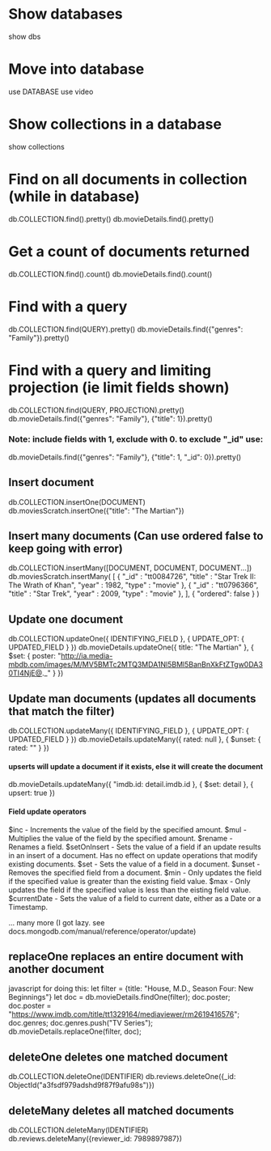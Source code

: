 # Show databases
show dbs

# Move into database
use DATABASE
use video

# Show collections in a database
show collections

# Find on all documents in collection (while in database)
db.COLLECTION.find().pretty()
db.movieDetails.find().pretty()

# Get a count of documents returned
db.COLLECTION.find().count()
db.movieDetails.find().count()

# Find with a query
db.COLLECTION.find(QUERY).pretty()
db.movieDetails.find({"genres": "Family"}).pretty()

# Find with a query and limiting projection (ie limit fields shown)
db.COLLECTION.find(QUERY, PROJECTION).pretty()
db.movieDetails.find({"genres": "Family"}, {"title": 1}).pretty()

### Note: include fields with 1, exclude with 0. to exclude "_id" use:
db.movieDetails.find({"genres": "Family"}, {"title": 1, "_id": 0}).pretty()

## Insert document
db.COLLECTION.insertOne(DOCUMENT)
db.moviesScratch.insertOne({"title": "The Martian"})

## Insert many documents (Can use ordered false to keep going with error)
db.COLLECTION.insertMany([DOCUMENT, DOCUMENT, DOCUMENT...])
db.moviesScratch.insertMany(
    [
        {
	    "_id" : "tt0084726",
	    "title" : "Star Trek II: The Wrath of Khan",
	    "year" : 1982,
	    "type" : "movie"
        },
        {
	    "_id" : "tt0796366",
	    "title" : "Star Trek",
	    "year" : 2009,
	    "type" : "movie"
        },
    ],
    {
        "ordered": false 
    }
)

## Update one document
db.COLLECTION.updateOne({
    IDENTIFYING_FIELD
}, {
    UPDATE_OPT: {
        UPDATED_FIELD
    }
})
db.movieDetails.updateOne({
    title: "The Martian"
}, {
    $set: {
        poster: "http://ia.media-mbdb.com/images/M/MV5BMTc2MTQ3MDA1Nl5BMl5BanBnXkFtZTgw0DA30TI4NjE@._"
    }
})

## Update man documents (updates all documents that match the filter)
db.COLLECTION.updateMany({
    IDENTIFYING_FIELD
}, {
    UPDATE_OPT: {
        UPDATED_FIELD
    }
})
db.movieDetails.updateMany({
    rated: null
}, {
    $unset: {
        rated: ""
    }
})

#### upserts will update a document if it exists, else it will create the document
db.movieDetails.updateMany({
    "imdb.id: detail.imdb.id
}, {
    $set: detail
}, {
    upsert: true
})


#### Field update operators
$inc         - Increments the value of the field by the specified amount.
$mul         - Multiplies the value of the field by the specified amount.
$rename      - Renames a field.
$setOnInsert - Sets the value of a field if an update results in an insert of a document.
               Has no effect on update operations that modify existing documents.
$set         - Sets the value of a field in a document.
$unset       - Removes the specified field from a document.
$min         - Only updates the field if the specified value is greater than the existing field value.
$max         - Only updates the field if the specified value is less than the eisting field value.
$currentDate - Sets the value of a field to current date, either as a Date or a Timestamp.

... many more (I got lazy. see docs.mongodb.com/manual/reference/operator/update)

## replaceOne replaces an entire document with another document
javascript for doing this:
let filter = {title: "House, M.D., Season Four: New Beginnings"}
let doc = db.movieDetails.findOne(filter);
doc.poster;
doc.poster = "https://www.imdb.com/title/tt1329164/mediaviewer/rm2619416576";
doc.genres;
doc.genres.push("TV Series");
db.movieDetails.replaceOne(filter, doc);

## deleteOne deletes one matched document
db.COLLECTION.deleteOne(IDENTIFIER)
db.reviews.deleteOne({_id: ObjectId("a3fsdf979adshd9f87f9afu98s")})

## deleteMany deletes all matched documents
db.COLLECTION.deleteMany(IDENTIFIER)
db.reviews.deleteMany({reviewer_id: 7989897987})

